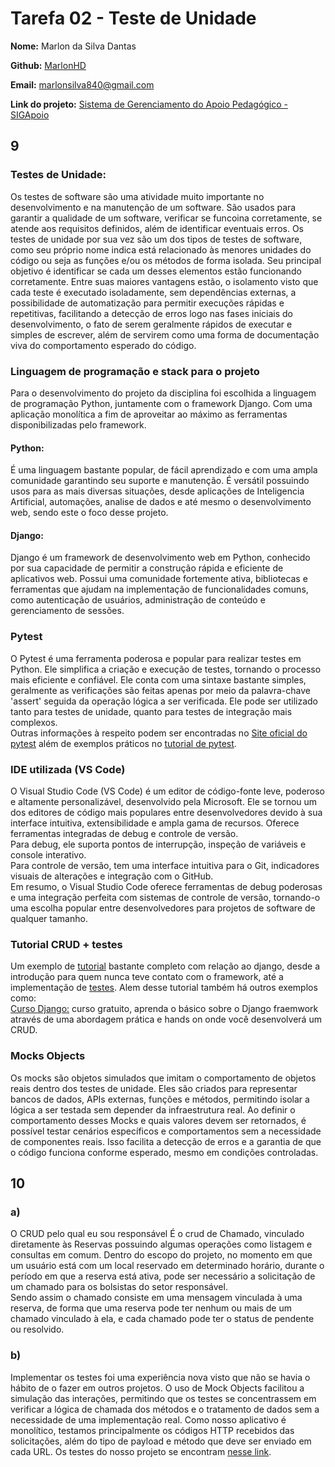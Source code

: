 # Tarefa 02 - Teste de Unidade

**Nome:** Marlon da Silva Dantas

**Github:** [MarlonHD](https://github.com/MarlonHD)

**Email:** marlonsilva840@gmail.com

**Link do projeto:** [Sistema de Gerenciamento do Apoio Pedagógico - SIGApoio](https://github.com/tgo-mas/SIGApoio)

## 9

###  Testes de Unidade: 
Os testes de software são uma atividade muito importante no desenvolvimento e na manutenção de um software. São usados para garantir a qualidade de um software, verificar se funcoina corretamente, se atende aos requisitos definidos, além de identificar eventuais erros. Os testes de unidade por sua vez são um dos tipos de testes de software, como seu próprio nome indica está relacionado às menores unidades do código ou seja as funções e/ou os métodos de forma isolada. Seu principal objetivo é identificar se cada um desses elementos estão funcionando corretamente. Entre suas maiores vantagens estão, o isolamento visto que cada teste é executado isoladamente, sem dependências externas, a possibilidade de automatização para permitir execuções rápidas e repetitivas, facilitando a detecção de erros logo nas fases iniciais do desenvolvimento, o fato de serem geralmente rápidos de executar e simples de escrever, além de servirem como uma forma de documentação viva do comportamento esperado do código.

### Linguagem de programação e stack para o projeto

Para o desenvolvimento do projeto da disciplina foi escolhida a linguagem de programação Python, juntamente com o framework Django. Com uma aplicação monolítica a fim de aproveitar ao máximo as ferramentas disponibilizadas pelo framework.

#### Python: 
É uma linguagem bastante popular, de fácil aprendizado e com uma ampla comunidade garantindo seu suporte e manutenção. É versátil possuindo usos para as mais diversas situações, desde aplicações de Inteligencia Artificial, automações, analise de dados e até mesmo o desenvolvimento web, sendo este o foco desse projeto.

#### Django:
Django é um framework de desenvolvimento web em Python, conhecido por sua capacidade de permitir a construção rápida e eficiente de aplicativos web. Possui uma comunidade fortemente ativa, bibliotecas e ferramentas que ajudam na implementação de funcionalidades comuns, como autenticação de usuários, administração de conteúdo e gerenciamento de sessões.

### Pytest
O Pytest é uma ferramenta poderosa e popular para realizar testes em Python. Ele simplifica a criação e execução de testes, tornando o processo mais eficiente e confiável. Ele conta com uma sintaxe bastante simples, geralmente as verificações são feitas apenas por meio da palavra-chave 'assert' seguida da operação lógica a ser verificada. Ele pode ser utilizado tanto para testes de unidade, quanto para testes de integração mais complexos. <br>
Outras informações à respeito podem ser encontradas no [Site oficial do pytest](https://docs.pytest.org/en/stable/) além de exemplos práticos no
[tutorial de pytest](https://medium.com/assertqualityassurance/tutorial-de-pytest-para-iniciantes-cbdd81c6d761).


### IDE utilizada (VS Code)

O Visual Studio Code (VS Code) é um editor de código-fonte leve, poderoso e altamente personalizável, desenvolvido pela Microsoft. Ele se tornou um dos editores de código mais populares entre desenvolvedores devido à sua interface intuitiva, extensibilidade e ampla gama de recursos. Oferece ferramentas integradas de debug e controle de versão. <br> Para debug, ele suporta pontos de interrupção, inspeção de variáveis e console interativo. <br> Para controle de versão, tem uma interface intuitiva para o Git, indicadores visuais de alterações e integração com o GitHub. <br> Em resumo, o Visual Studio Code oferece ferramentas de debug poderosas e uma integração perfeita com sistemas de controle de versão, tornando-o uma escolha popular entre desenvolvedores para projetos de software de qualquer tamanho.


### Tutorial CRUD + testes
Um exemplo de [tutorial](https://developer.mozilla.org/pt-BR/docs/Learn/Server-side/Django/Introduction) bastante completo com relação ao django, desde a introdução para quem nunca teve contato com o framework, até a implementação de [testes](https://developer.mozilla.org/pt-BR/docs/Learn/Server-side/Django/Testing). Alem desse tutorial também há outros exemplos como:<br>
[Curso Django:](https://www.udemy.com/course/introducao-ao-django-4-crud-completo-com-banco-de-dados/) curso gratuito, aprenda o básico sobre o Django fraemwork através de uma abordagem prática e hands on onde você desenvolverá um CRUD.

### Mocks Objects
Os mocks são objetos simulados que imitam o comportamento de objetos reais dentro dos testes de unidade. Eles são criados para representar bancos de dados, APIs externas, funções e métodos, permitindo isolar a lógica a ser testada sem depender da infraestrutura real. Ao definir o comportamento desses Mocks e quais valores devem ser retornados, é possível testar cenários específicos e comportamentos sem a necessidade de componentes reais. Isso facilita a detecção de erros e a garantia de que o código funciona conforme esperado, mesmo em condições controladas.

## 10

### a)
O CRUD pelo qual eu sou responsável É o crud de Chamado, vinculado diretamente às Reservas possuindo algumas operações como listagem e consultas em comum. Dentro do escopo do projeto, no momento em que um usuário está com um local reservado em determinado horário, durante o período em que a reserva está ativa, pode ser necessário a solicitação de um chamado para os bolsistas do setor responsável. <br>
Sendo assim o chamado consiste em uma mensagem vinculada à uma reserva, de forma que uma reserva pode ter nenhum ou mais de um chamado vinculado à ela, e cada chamado pode ter o status de pendente ou resolvido.


### b)
Implementar os testes foi uma experiência nova visto que não se havia o hábito de o fazer em outros projetos. O uso de Mock Objects facilitou a simulação das interações, permitindo que os testes se concentrassem em verificar a lógica de chamada dos métodos e o tratamento de dados sem a necessidade de uma implementação real. Como nosso aplicativo é monolítico, testamos principalmente os códigos HTTP recebidos das solicitações, além do tipo de payload e método que deve ser enviado em cada URL. Os testes do nosso projeto se encontram [nesse link](https://github.com/tgo-mas/SIGApoio/blob/main/proj_SIGApoio/app/tests.py).